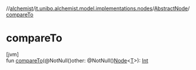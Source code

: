 //[alchemist](../../../index.md)/[it.unibo.alchemist.model.implementations.nodes](../index.md)/[AbstractNode](index.md)/[compareTo](compare-to.md)

# compareTo

[jvm]\
fun [compareTo](compare-to.md)(@NotNull()other: @NotNull()[Node](../../it.unibo.alchemist.model.interfaces/-node/index.md)<[T](../../it.unibo.alchemist/-supported-incarnations/get.md)>): [Int](https://kotlinlang.org/api/latest/jvm/stdlib/kotlin/-int/index.html)
